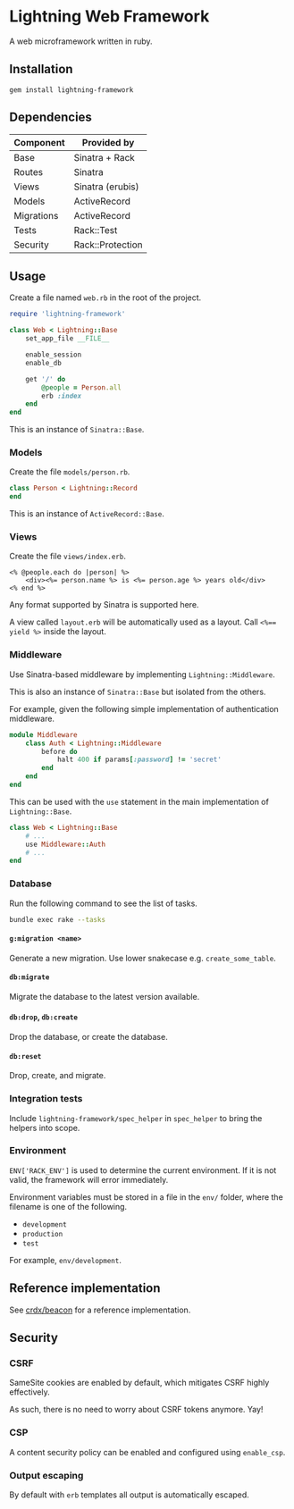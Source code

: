 # Lightning Web Framework

A web microframework written in ruby.

## Installation

```
gem install lightning-framework
```

## Dependencies

| Component  | Provided by       |
|------------|-------------------|
| Base       | Sinatra + Rack    |
| Routes     | Sinatra           |
| Views      | Sinatra (erubis)  |
| Models     | ActiveRecord      |
| Migrations | ActiveRecord      |
| Tests      | Rack::Test        |
| Security   | Rack::Protection  |

## Usage

Create a file named `web.rb` in the root of the project.

```rb
require 'lightning-framework'

class Web < Lightning::Base
    set_app_file __FILE__

    enable_session
    enable_db

    get '/' do
        @people = Person.all
        erb :index
    end
end
```

This is an instance of `Sinatra::Base`.

### Models

Create the file `models/person.rb`.

```rb
class Person < Lightning::Record
end
```

This is an instance of `ActiveRecord::Base`.

### Views

Create the file `views/index.erb`.

```erb
<% @people.each do |person| %>
    <div><%= person.name %> is <%= person.age %> years old</div>
<% end %>
```

Any format supported by Sinatra is supported here.

A view called `layout.erb` will be automatically used as a layout. Call `<%== yield %>` inside the layout.

### Middleware

Use Sinatra-based middleware by implementing `Lightning::Middleware`.

This is also an instance of `Sinatra::Base` but isolated from the others.

For example, given the following simple implementation of authentication middleware.

```rb
module Middleware
    class Auth < Lightning::Middleware
        before do
            halt 400 if params[:password] != 'secret'
        end
    end
end
```

This can be used with the `use` statement in the main implementation of `Lightning::Base`.

```rb
class Web < Lightning::Base
    # ...
    use Middleware::Auth
    # ...
end
```

### Database

Run the following command to see the list of tasks.

```bash
bundle exec rake --tasks
```

#### `g:migration <name>`

Generate a new migration. Use lower snakecase e.g. `create_some_table`.

#### `db:migrate`

Migrate the database to the latest version available.

#### `db:drop`, `db:create`

Drop the database, or create the database.

#### `db:reset`

Drop, create, and migrate.

### Integration tests

Include `lightning-framework/spec_helper` in `spec_helper` to bring the helpers into scope.

### Environment

`ENV['RACK_ENV']` is used to determine the current environment. If it is not valid, the framework will error immediately.

Environment variables must be stored in a file in the `env/` folder, where the filename is one of the following.

- `development`
- `production`
- `test`

For example, `env/development`.

## Reference implementation

See [crdx/beacon](https://github.com/crdx/beacon) for a reference implementation.

## Security

### CSRF

SameSite cookies are enabled by default, which mitigates CSRF highly effectively.

As such, there is no need to worry about CSRF tokens anymore. Yay!

### CSP

A content security policy can be enabled and configured using `enable_csp`.

### Output escaping

By default with `erb` templates all output is automatically escaped.

